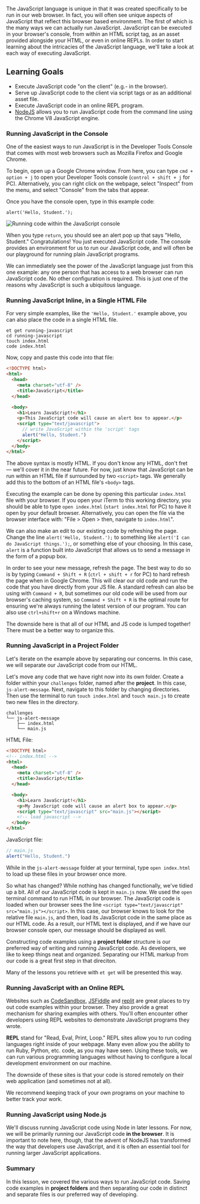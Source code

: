 The JavaScript language is unique in that it was created specifically to be run in our web browser. In fact, you will often see unique aspects of JavaScript that reflect this browser based environment. The first of which is the many ways we can actually run JavaScript. JavaScript can be executed in your browser's console, from within an HTML script tag, as an asset provided alongside your HTML, or even in online REPLs. In order to start learning about the intricacies of the JavaScript language, we'll take a look at each way of executing JavaScript.

## Learning Goals

- Execute JavaScript code "on the client" (e.g.- in the browser).
- Serve up JavaScript code to the client via script tags or as an additional asset file.
- Execute JavaScript code in an online REPL program.
- [NodeJS][node-js] allows you to run JavaScript code from the command line using the Chrome V8 JavaScript engine.

### Running JavaScript in the Console

One of the easiest ways to run JavaScript is in the Developer Tools Console that comes with most web browsers such as Mozilla Firefox and Google Chrome.

To begin, open up a Google Chrome window. From here, you can type `cmd + option + j` to open your Developer Tools console (`control + shift + j` for PC). Alternatively, you can right click on the webpage, select "Inspect" from the menu, and select "Console" from the tabs that appear.

Once you have the console open, type in this example code:

```no-highlight
alert('Hello, Student.');
```

![Running code within the JavaScript console](https://s3.amazonaws.com/horizon-production/images/javascript-hello-student.png)

When you type `return`, you should see an alert pop up that says "Hello, Student." Congratulations! You just executed JavaScript code. The console provides an environment for us to run our JavaScript code, and will often be our playground for running plain JavaScript programs.

We can immediately see the power of the JavaScript language just from this one example: any one person that has access to a web browser can run JavaScript code. No other configuration is required. This is just one of the reasons why JavaScript is such a ubiquitous language.

### Running JavaScript Inline, in a Single HTML File

For very simple examples, like the `'Hello, Student.'` example above, you can also place the code in a single HTML file.

```no-highlight
et get running-javascript
cd running-javascript
touch index.html
code index.html
```

Now, copy and paste this code into that file:

```html
<!DOCTYPE html>
<html>
  <head>
    <meta charset="utf-8" />
    <title>JavaScript</title>
  </head>

  <body>
    <h1>Learn JavaScript!</h1>
    <p>This JavaScript code will cause an alert box to appear.</p>
    <script type="text/javascript">
      // write JavaScript within the 'script' tags
      alert("Hello, Student.")
    </script>
  </body>
</html>
```

The above syntax is mostly HTML. If you don't know any HTML, don't fret — we'll cover it in the near future. For now, just know that JavaScript can be run within an HTML file if surrounded by two `<script>` tags. We generally add this to the bottom of an HTML file's `<body>` tags.

Executing the example can be done by opening this particular `index.html` file with your browser. If you open your iTerm to this working directory, you should be able to type `open index.html` (`start index.html` for PC) to have it open by your default browser. Alternatively, you can open the file via the browser interface with: "File > Open > then, navigate to `index.html`".

We can also make an edit to our existing code by refreshing the page. Change the line `alert('Hello, Student.');` to something like `alert('I can do JavaScript things.');`, or something else of your choosing. In this case, `alert` is a function built into JavaScript that allows us to send a message in the form of a popup box.

In order to see your new message, refresh the page. The best way to do so is by typing `Command + Shift + R` (`ctrl + shift + r` for PC) to hard refresh the page when in Google Chrome. This will clear our old code and run the code that you have directly from your JS file. A standard refresh can also be using with `Command + R`, but sometimes our old code will be used from our browser's caching system, so `Command + Shift + R` is the optimal route for ensuring we're always running the latest version of our program. You can also use `ctrl+shift+r` on a Windows machine.

The downside here is that all of our HTML and JS code is lumped together! There must be a better way to organize this.

### Running JavaScript in a Project Folder

Let's iterate on the example above by separating our concerns. In this case, we will separate our JavaScript code from our HTML.

Let's move any code that we have right now into its own folder. Create a folder within your `challenges` folder, named after the **project**. In this case, `js-alert-message`. Next, navigate to this folder by changing directories. Then use the terminal to run `touch index.html` and `touch main.js` to create two new files in the directory.

```no-highlight
challenges
└── js-alert-message
    ├── index.html
    └── main.js
```

HTML File:

```html
<!DOCTYPE html>
<!-- index.html -->
<html>
  <head>
    <meta charset="utf-8" />
    <title>JavaScript</title>
  </head>

  <body>
    <h1>Learn JavaScript!</h1>
    <p>My JavaScript code will cause an alert box to appear.</p>
    <script type="text/javascript" src="main.js"></script>
    <!-- load javascript -->
  </body>
</html>
```

JavaScript file:

```javascript
// main.js
alert("Hello, Student.")
```

While in the `js-alert-message` folder at your terminal, type `open index.html` to load up these files in your browser once more.

So what has changed? While nothing has changed functionally, we've tidied up a bit. All of our JavaScript code is kept in `main.js` now. We used the `open` terminal command to run HTML in our browser. The JavaScript code is loaded when our browser sees the line `<script type="text/javascript" src="main.js"></script>`. In this case, our browser knows to look for the relative file `main.js`, and then, load its JavaScript code in the same place as our HTML code. As a result, our HTML text is displayed, and if we have our browser console open, our message should be displayed as well.

Constructing code examples using a **project folder** structure is our preferred way of writing and running JavaScript code. As developers, we like to keep things neat and organized. Separating our HTML markup from our code is a great first step in that direciton.

Many of the lessons you retrieve with `et get` will be presented this way.

### Running JavaScript with an Online REPL

Websites such as [CodeSandbox][code-sandbox], [JSFiddle][js-fiddle] and [replit][repl.it] are great places to try out code examples within your browser. They also provide a great mechanism for sharing examples with others. You'll often encounter other developers using REPL websites to demonstrate JavaScript programs they wrote.

**REPL** stand for "Read, Eval, Print, Loop." REPL sites allow you to run coding languages right inside of your webpage. Many even allow you the ability to run Ruby, Python, etc. code, as you may have seen. Using these tools, we can run various programming languages without having to configure a local development environment on our machine.

The downside of these sites is that your code is stored remotely on their web application (and sometimes not at all).

We recommend keeping track of your own programs on your machine to better track your work.

### Running JavaScript using Node.js

We'll discuss running JavaScript code using Node in later lessons. For now, we will be primarily running our JavaScript code **in the browser**. It is important to note here, though, that the advent of NodeJS has transformed the way that developers use JavaScript, and it is often an essential tool for running larger JavaScript applications.

### Summary

In this lesson, we covered the various ways to run JavaScript code. Saving code examples in **project folders** and then separating our code in distinct and separate files is our preferred way of developing.

[rubber_duck]: https://en.wikipedia.org/wiki/Rubber_duck_debugging
[js-fiddle]: https://jsfiddle.net/
[repl.it]: https://repl.it/languages/javascript
[code-sandbox]: https://codesandbox.io/
[node-js]: https://nodejs.org/
